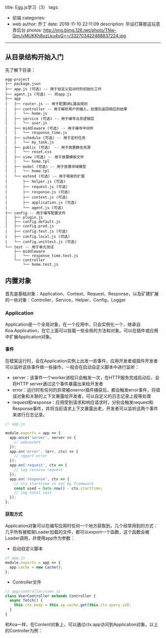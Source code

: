 title: Egg.js学习（3）
tags:
  - 前端
categories:
  - web
author: 乔丁
date: 2018-11-10 22:11:09
description: 毕设打算那这玩意弄后台
photos: http://img.bimg.126.net/photo/TNw-QmJvMUKKh8ozLku4xQ==/332703422488837224.jpg
---

## 从目录结构开始入门
先了解下目录：
```
egg-project
├── package.json
├── app.js (可选) -- 用于自定义启动时的初始化工作
├── agent.js (可选) -- 同app.js
├── app
|   ├── router.js -- 用于配置URL路由规则
│   ├── controller -- 用于解析用户的输入，处理后返回相应的结果
│   |   └── home.js
│   ├── service (可选) -- 用于编写业务逻辑层
│   |   └── user.js
│   ├── middleware (可选) -- 用于编写中间件
│   |   └── response_time.js
│   ├── schedule (可选) -- 用于定时任务
│   |   └── my_task.js
│   ├── public (可选)  -- 用于放置静态资源
│   |   └── reset.css
│   ├── view (可选) -- 用于放置模板文件
│   |   └── home.tpl
│   ├── model (可选) -- 用于放置领域模型
│   |   └── home.tpl
│   └── extend (可选) -- 用于框架的扩展
│       ├── helper.js (可选)
│       ├── request.js (可选)
│       ├── response.js (可选)
│       ├── context.js (可选)
│       ├── application.js (可选)
│       └── agent.js (可选)
├── config -- 用于编写配置文件
|   ├── plugin.js
|   ├── config.default.js
│   ├── config.prod.js
|   ├── config.test.js (可选)
|   ├── config.local.js (可选)
|   └── config.unittest.js (可选)
└── test -- 用于单元测试
    ├── middleware
    |   └── response_time.test.js
    └── controller
        └── home.test.js
```

## 内置对象
首先是基础对象：Application、Context、Request、Response，以及矿建扩展的一些对象：Controller，Service，Helper，Config，Logger

### Application
Application是一个全局对象，在一个应用中，只会实例化一个，继承自Koa.Application，在它上面可以挂载一些全局的方法和对象。可以在插件或应用中扩展Application对象。

#### 事件
在框架运行时，会在Application实例上出发一些事件，应用开发者或插件开发者可以监听这些事件做一些操作，一般会在启动自定义脚本中进行监听：
- server：该事件一个worker进程只会触发一次，在HTTP服务完成启动后，会将HTTP server通过这个事件暴露出来给开发者
- error：运行时有任何的异常被onerror插件捕获后，都会触发error事件，将错误对象和关联的上下文暴露给开发者，可以自定义的日志记录上报等处理
- request和response：应用受到请求和响应请求时，分别会触发request和Response事件，并将当前请求上下文暴露出老，开发者可以监听这两个事件来进行日志记录。

```javascript
// app.js

module.exports = app => {
  app.once('server', server => {
    // websocket
  });
  app.on('error', (err, ctx) => {
    // report error
  });
  app.on('request', ctx => {
    // log receive request
  });
  app.on('response', ctx => {
    // ctx.starttime is set by framework
    const used = Date.now() - ctx.starttime;
    // log total cost
  });
};
```

#### 获取方式
Application对象可以在编写应用时任何一个地方获取到，几个经常用到的方式：
几乎所有被框架Loader加载的文件，都可以export一个函数，这个函数会被Loader调用，并使用app作为参数：
- 启动自定义脚本
```javascript
// app.js
module.exports = app => {
  app.cache = new Cache();
};
```
- Controller文件
```javascript
// app/contraller/user.js
class UserController extends Controller {
  async fetch() {
    this.ctx.body = this.ap.cache.get(this.ctx.query.id);
  }
}
```


和Koa一样，在Content对象上，可以通过ctx.app访问到Application对象。以上的Controller为例：
